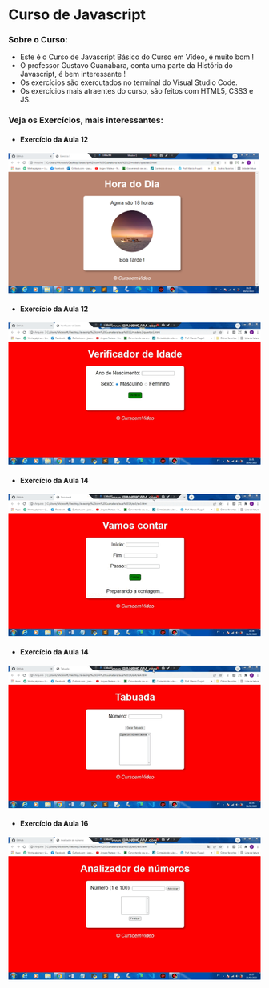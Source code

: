 # Curso de Javascript

### Sobre o Curso:

* Este é o Curso de Javascript Básico do Curso em Vídeo, é muito bom !
* O professor Gustavo Guanabara, conta uma parte da História do Javascript, é bem interessante !
* Os exercícios são exercutados no terminal do Visual Studio Code.
* Os exercícios mais atraentes do curso, são feitos com HTML5, CSS3 e JS.

### Veja os Exercícios, mais interessantes:

* #### Exercício da Aula 12

<img src="gifs/dia.PNG" width="500px" />

* #### Exercício da Aula 12

<img src="gifs/gif1.gif" />

* #### Exercício da Aula 14

<img src="gifs/gif2.gif" />

* #### Exercício da Aula 14

<img src="gifs/gif3.gif" />

* #### Exercício da Aula 16

<img src="gifs/gif4.gif" />
